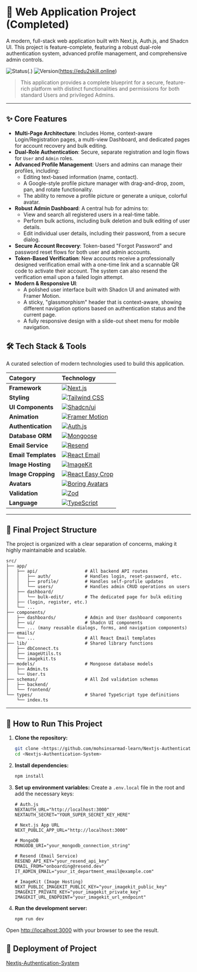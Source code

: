 # 🚀 Web Application Project (Completed)

A modern, full-stack web application built with Next.js, Auth.js, and Shadcn UI. This project is feature-complete, featuring a robust dual-role authentication system, advanced profile management, and comprehensive admin controls.

![Status](https://img.shields.io/badge/Status-Completed-brightgreen)(.)
![Version](https://img.shields.io/badge/Version-1.0.0-blue)(https://edu2skill.online)

> This application provides a complete blueprint for a secure, feature-rich platform with distinct functionalities and permissions for both standard Users and privileged Admins.

---

## ✨ Core Features

- **Multi-Page Architecture**: Includes Home, context-aware Login/Registration pages, a multi-view Dashboard, and dedicated pages for account recovery and bulk editing.
- **Dual-Role Authentication**: Secure, separate registration and login flows for `User` and `Admin` roles.
- **Advanced Profile Management**: Users and admins can manage their profiles, including:
  - Editing text-based information (name, contact).
  - A Google-style profile picture manager with drag-and-drop, zoom, pan, and rotate functionality.
  - The ability to remove a profile picture or generate a unique, colorful avatar.
- **Robust Admin Dashboard**: A central hub for admins to:
  - View and search all registered users in a real-time table.
  - Perform bulk actions, including bulk deletion and bulk editing of user details.
  - Edit individual user details, including their password, from a secure dialog.
- **Secure Account Recovery**: Token-based "Forgot Password" and password reset flows for both user and admin accounts.
- **Token-Based Verification**: New accounts receive a professionally designed verification email with a one-time link and a scannable QR code to activate their account. The system can also resend the verification email upon a failed login attempt.
- **Modern & Responsive UI**:
  - A polished user interface built with Shadcn UI and animated with Framer Motion.
  - A sticky, "glassmorphism" header that is context-aware, showing different navigation options based on authentication status and the current page.
  - A fully responsive design with a slide-out sheet menu for mobile navigation.

## 🛠️ Tech Stack & Tools

A curated selection of modern technologies used to build this application.

| Category            | Technology                                                                                                                                               |
| :------------------ | :------------------------------------------------------------------------------------------------------------------------------------------------------- |
| **Framework**       | [![Next.js](https://img.shields.io/badge/Next.js-15-black?style=for-the-badge&logo=next.js)](https://nextjs.org/)                                        |
| **Styling**         | [![Tailwind CSS](https://img.shields.io/badge/Tailwind_CSS-v4-38B2AC?style=for-the-badge&logo=tailwind-css)](https://tailwindcss.com/)                   |
| **UI Components**   | [![Shadcn/ui](https://img.shields.io/badge/Shadcn/ui-latest-black?style=for-the-badge)](https://ui.shadcn.com/)                                          |
| **Animation**       | [![Framer Motion](https://img.shields.io/badge/Framer_Motion-latest-f200b2?style=for-the-badge&logo=framer)](https://www.framer.com/motion/)             |
| **Authentication**  | [![Auth.js](https://img.shields.io/badge/Auth.js-v5-blue?style=for-the-badge)](https://authjs.dev/)                                                      |
| **Database ORM**    | [![Mongoose](https://img.shields.io/badge/Mongoose-latest-880000?style=for-the-badge)](https://mongoosejs.com/)                                          |
| **Email Service**   | [![Resend](https://img.shields.io/badge/Resend-latest-ea4335?style=for-the-badge)](https://resend.com/)                                                  |
| **Email Templates** | [![React Email](https://img.shields.io/badge/React_Email-latest-1a1a1a?style=for-the-badge&logo=react)](https://react.email/)                            |
| **Image Hosting**   | [![ImageKit](https://img.shields.io/badge/ImageKit-latest-ff9933?style=for-the-badge&logo=imagekit)](https://imagekit.io/)                               |
| **Image Cropping**  | [![React Easy Crop](https://img.shields.io/badge/React_Easy_Crop-latest-blueviolet?style=for-the-badge)](https://github.com/ricardo-ch/react-easy-crop)  |
| **Avatars**         | [![Boring Avatars](https://img.shields.io/badge/Boring_Avatars-latest-important?style=for-the-badge)](https://github.com/boringdesigners/boring-avatars) |
| **Validation**      | [![Zod](https://img.shields.io/badge/Zod-latest-3E6F9B?style=for-the-badge)](https://zod.dev/)                                                           |
| **Language**        | [![TypeScript](https://img.shields.io/badge/TypeScript-latest-3178C6?style=for-the-badge&logo=typescript)](https://www.typescriptlang.org/)              |

---

## 📂 Final Project Structure

The project is organized with a clear separation of concerns, making it highly maintainable and scalable.

```
src/
├── app/
│   ├── api/                  # All backend API routes
│   │   ├── auth/             # Handles login, reset-password, etc.
│   │   ├── profile/          # Handles self-profile updates
│   │   └── users/            # Handles admin CRUD operations on users
│   ├── dashboard/
│   │   └── bulk-edit/        # The dedicated page for bulk editing
│   ├── (login, register, etc.)
│   └── ...
├── components/
│   ├── dashboards/           # Admin and User dashboard components
│   ├── ui/                   # Shadcn UI components
│   └── ... (many reusable dialogs, forms, and navigation components)
├── emails/
│   └── ...                   # All React Email templates
├── lib/                      # Shared library functions
│   ├── dbConnect.ts
│   ├── imageUtils.ts
│   └── imagekit.ts
├── models/                   # Mongoose database models
│   ├── Admin.ts
│   └── User.ts
├── schemas/                  # All Zod validation schemas
│   ├── backend/
│   └── frontend/
└── types/                    # Shared TypeScript type definitions
    └── index.ts
```

---

## 🚀 How to Run This Project

1.  **Clone the repository:**

    ```bash
    git clone <https://github.com/mohsinsarmad-learn/Nextjs-Authentication-System.git>
    cd <Nextjs-Authentication-System>
    ```

2.  **Install dependencies:**

    ```bash
    npm install
    ```

3.  **Set up environment variables:**
    Create a `.env.local` file in the root and add the necessary keys:

    ```env
    # Auth.js
    NEXTAUTH_URL="http://localhost:3000"
    NEXTAUTH_SECRET="YOUR_SUPER_SECRET_KEY_HERE"

    # Next.js App URL
    NEXT_PUBLIC_APP_URL="http://localhost:3000"

    # MongoDB
    MONGODB_URI="your_mongodb_connection_string"

    # Resend (Email Service)
    RESEND_API_KEY="your_resend_api_key"
    EMAIL_FROM="onboarding@resend.dev"
    IT_ADMIN_EMAIL="your_it_department_email@example.com"

    # ImageKit (Image Hosting)
    NEXT_PUBLIC_IMAGEKIT_PUBLIC_KEY="your_imagekit_public_key"
    IMAGEKIT_PRIVATE_KEY="your_imagekit_private_key"
    IMAGEKIT_URL_ENDPOINT="your_imagekit_url_endpoint"
    ```

4.  **Run the development server:**

    ```bash
    npm run dev
    ```

Open [http://localhost:3000](http://localhost:3000) with your browser to see the result.

## 🚀 Deployment of Project

[Nextjs-Authentication-System](https://edu2skill.online)
